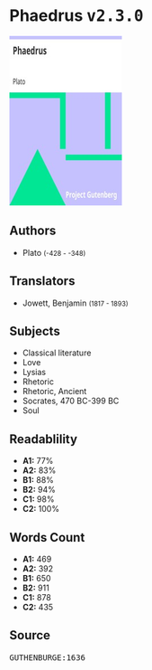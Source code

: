 # Phaedrus <kbd>v2.3.0</kbd>

![](./cover.medium.jpg "")

## Authors


 - Plato <small>(-428 - -348)</small>

## Translators


 - Jowett, Benjamin <small>(1817 - 1893)</small>

## Subjects


 - Classical literature
 - Love
 - Lysias
 - Rhetoric
 - Rhetoric, Ancient
 - Socrates, 470 BC-399 BC
 - Soul

## Readablility


 - **A1:** 77%
 - **A2:** 83%
 - **B1:** 88%
 - **B2:** 94%
 - **C1:** 98%
 - **C2:** 100%

## Words Count


 - **A1:** 469
 - **A2:** 392
 - **B1:** 650
 - **B2:** 911
 - **C1:** 878
 - **C2:** 435

## Source


<kbd>GUTHENBURGE:1636</kbd>
